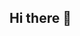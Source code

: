 ## Hi there 👋

<!--
**iceCoding01/iceCoding01** is a ✨ _special_ ✨ repository because its `README.md` (this file) appears on your GitHub profile.

Here are some ideas to get you started:

- 🔭 I’m currently working on ...
- 🌱 I’m currently learning ...
- 👯 I’m looking to collaborate on ...## Hi there 👋, I'm iceCoding  

🎓 **Student | Full-Stack Web Developer | Tech Enthusiast**  

I’m passionate about designing and developing modern, scalable, and user-focused web applications.  
My work combines clean code, functionality, and intuitive design to deliver seamless digital experiences.  

---

### 💼 What I Do
- Develop full-stack web applications using **Django**, **JavaScript**, **Python**, and **Tailwind CSS**  
- Build efficient backend systems and responsive user interfaces  
- Continuously explore new technologies and improve software performance  

---

### 🧠 Tech Stack

**Languages & Frameworks:**  
![Python](https://img.shields.io/badge/Python-3776AB?style=for-the-badge&logo=python&logoColor=white)
![Django](https://img.shields.io/badge/Django-092E20?style=for-the-badge&logo=django&logoColor=white)
![JavaScript](https://img.shields.io/badge/JavaScript-F7DF1E?style=for-the-badge&logo=javascript&logoColor=black)
![HTML5](https://img.shields.io/badge/HTML5-E34F26?style=for-the-badge&logo=html5&logoColor=white)
![CSS3](https://img.shields.io/badge/CSS3-1572B6?style=for-the-badge&logo=css3&logoColor=white)
![TailwindCSS](https://img.shields.io/badge/TailwindCSS-38B2AC?style=for-the-badge&logo=tailwind-css&logoColor=white)
![Bootstrap](https://img.shields.io/badge/Bootstrap-7952B3?style=for-the-badge&logo=bootstrap&logoColor=white)

**Tools & Platforms:**  
![Git](https://img.shields.io/badge/Git-F05032?style=for-the-badge&logo=git&logoColor=white)
![GitHub](https://img.shields.io/badge/GitHub-181717?style=for-the-badge&logo=github&logoColor=white)
![Heroku](https://img.shields.io/badge/Heroku-430098?style=for-the-badge&logo=heroku&logoColor=white)
![AWS](https://img.shields.io/badge/AWS-232F3E?style=for-the-badge&logo=amazon-aws&logoColor=white)
![VSCode](https://img.shields.io/badge/VS_Code-0078D4?style=for-the-badge&logo=visual-studio-code&logoColor=white)

---

### 🔍 Current Focus
- Developing a full-featured **E-commerce Platform** using Django  
- Building an **Academic Management System** with integrated attendance, courses, and notifications  
- Advancing my skills in **AWS Cloud Computing**  

---

### 📊 GitHub Stats

![iceCoding's GitHub Stats](https://github-readme-stats.vercel.app/api?username=iceCoding01&show_icons=true&theme=github_dark&hide_border=true&count_private=true)
![Top Languages](https://github-readme-stats.vercel.app/api/top-langs/?username=iceCoding01&layout=compact&theme=github_dark&hide_border=true)

---

### 💬 Let’s Connect
- **LinkedIn:** [linkedin.com/in/icecoding01](#)  
- **YouTube:** [youtube.com/@iceCoding](#)  
- **Email:** your-email@example.com  

---

### ⚡ Fun Fact  
I laugh a lot and absolutely love to code — it keeps both my mind and mood active! 😄  

---

